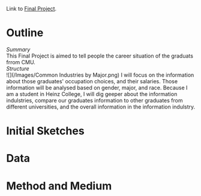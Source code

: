 Link to [Final Project](https://albertzhong-95.github.io/Final-Project_Han-Zhong/).  
# Outline
*Summary*  
This Final Project is aimed to tell people the career situation of the graduats frrom CMU.  
*Structure*  
![](/Images/Common Industries by Major.png)
I will focus on the information about those graduates' occupation choices, and their salaries. Those information will be analysed based on gender, major, and race. Because I am a student in Heinz College, I will dig geeper about the information indulstries, compare our graduates information to other graduates from different universities, and the overall information in the information indulstry.  

# Initial Sketches

# Data

# Method and Medium
